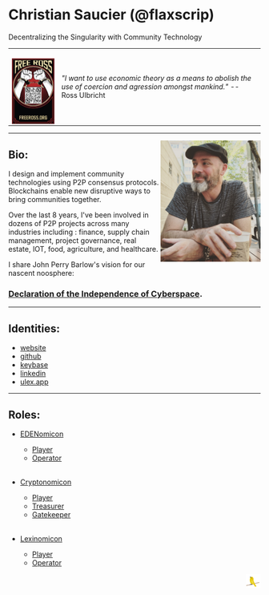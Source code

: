 # Christian Saucier (@flaxscrip)
Decentralizing the Singularity with Community Technology

<!-- testing hidden comments -->
[//]: # (This syntax works like a comment, and won't appear in any output.)

|  |  |
| -- | -- |
| <br><a href="https://freeross.org/"><img alt="Free Ross Ulbricht" align="center" width="200" src="Free_Ross_Ulbricht.jpg"></a> | *"I want to use economic theory as a means to abolish the use of coercion and agression amongst mankind."* -- Ross Ulbricht |

---

<img align="right" width="200" src="profile.jpg">

## Bio:

I design and implement community technologies using P2P consensus protocols. Blockchains enable new disruptive ways to bring communities together.

Over the last 8 years, I've been involved in dozens of P2P projects across many industries including : finance, supply chain management, project governance, real estate, IOT, food, agriculture, and healthcare.

I share John Perry Barlow's vision for our nascent noosphere: 
### [Declaration of the Independence of Cyberspace](https://www.eff.org/cyberspace-independence).


---

## Identities:
* [website](https://cryptotech.guru)
* [github](https://github.com/flaxscrip)
* [keybase](https://keybase.io/csaucier)
* [linkedin](https://www.linkedin.com/in/csaucier)
* [ulex.app](https://ulex.app/user/christian)

---

## Roles:

* [EDENomicon](https://cryptotechguru.github.io/EDENomicon/)
  * [Player](https://cryptotechguru.github.io/EDENomicon/Roles/Player)
  * [Operator](https://cryptotechguru.github.io/EDENomicon/Roles/Operator)
<br><br>  
  
* [Cryptonomicon](https://cryptotechguru.github.io/Cryptonomicon/)
  * [Player](https://cryptotechguru.github.io/Cryptonomicon/Roles/Player)
  * [Treasurer](https://cryptotechguru.github.io/Cryptonomicon/Roles/Treasurer)
  * [Gatekeeper](https://cryptotechguru.github.io/Cryptonomicon/Roles/Gatekeeper)
<br><br> 
 
* [Lexinomicon](https://cryptotechguru.github.io/Lexinomicon/)
  * [Player](https://cryptotechguru.github.io/Lexinomicon/Roles/Player)
  * [Operator](https://cryptotechguru.github.io/Lexinomicon/Roles/Operator)


<img align="right" src="marley.png">
